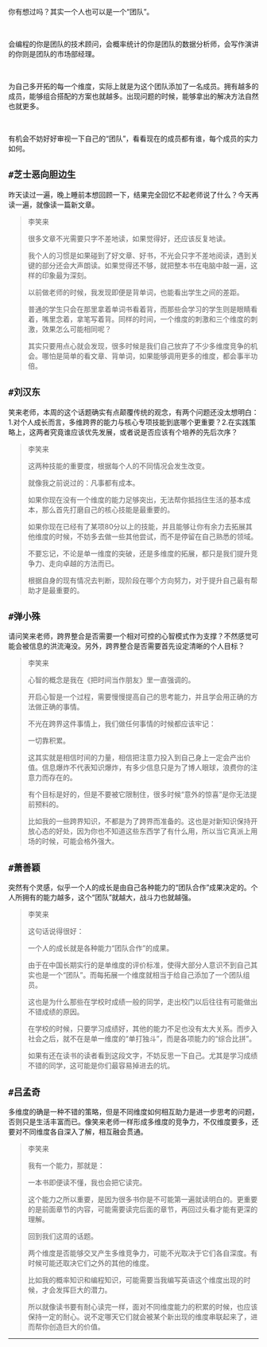 你有想过吗？其实一个人也可以是一个“团队”。

 

会编程的你是团队的技术顾问，会概率统计的你是团队的数据分析师，会写作演讲的你则是团队的市场部经理。

 

为自己多开拓的每一个维度，实际上就是为这个团队添加了一名成员。拥有越多的成员，能够组合搭配的方案也就越多。出现问题的时候，能够拿出的解决方法自然也就更多。

 

有机会不妨好好审视一下自己的“团队”，看看现在的成员都有谁，每个成员的实力如何。

## `#芝士恶向胆边生`

昨天读过一遍，晚上睡前本想回顾一下，结果完全回忆不起老师说了什么？今天再读一遍，就像读一篇新文章。

> 李笑来
> 
> 很多文章不光需要只字不差地读，如果觉得好，还应该反复地读。
> 
> 我个人的习惯是如果碰到了好文章、好书，不光会只字不差地阅读，遇到关键的部分还会大声朗读。如果觉得还不够，就把整本书在电脑中敲一遍，这样的印象最为深刻。
> 
> 以前做老师的时候，我发现即便是背单词，也能看出学生之间的差距。
> 
> 普通的学生只会在那里拿着单词书看着背，而那些会学习的学生则是眼睛看着，嘴里念着，拿笔写着背。同样的时间，一个维度的刺激和三个维度的刺激，效果怎么可能相同呢？
> 
> 其实只要用点心就会发现，很多时候是我们自己放弃了不少多维度竞争的机会。哪怕是简单的看文章、背单词，如果能够调用更多的维度，都会事半功倍。

## `#刘汉东`

笑来老师，本周的这个话题确实有点颠覆传统的观念，有两个问题还没太想明白：1.对个人成长而言，多维跨界的能力与核心专项技能到底哪个更重要？2.在实践策略上，这两者究竟谁应该优先发展，或者说是否应该有个培养的先后次序？

> 李笑来
> 
> 这两种技能的重要度，根据每个人的不同情况会发生改变。
> 
> 就像我之前说过的：凡事都有成本。
> 
> 如果你现在没有一个维度的能力足够突出，无法帮你抵挡住生活的基本成本，那么首先打磨自己的核心技能是最重要的。
> 
> 如果你现在已经有了某项80分以上的技能，并且能够让你有余力去拓展其他维度的时候，不妨多去做一些其他尝试，而不是停留在自己熟悉的领域。
> 
> 不要忘记，不论是单一维度的突破，还是多维度的拓展，都只是我们提升竞争力、走向卓越的方法而已。
> 
> 根据自身的现有情况去判断，现阶段在哪个方向努力，对于提升自己最有帮助才是最重要的。

## `#弹小殊`

请问笑来老师，跨界整合是否需要一个相对可控的心智模式作为支撑？不然感觉可能会被信息的洪流淹没。另外，跨界整合是否需要首先设定清晰的个人目标？

> 李笑来
> 
> 心智的概念是我在《把时间当作朋友》里一直强调的。
> 
> 开启心智是一个过程，需要慢慢提高自己的思考能力，并且学会用正确的方法做正确的事情。
> 
> 不光在跨界这件事情上，我们做任何事情的时候都应该牢记：
> 
> 一切靠积累。
> 
> 这其实就是相信时间的力量，相信把注意力投入到自己身上一定会产出价值。信息爆炸不代表知识爆炸，有多少信息只是为了博人眼球，浪费你的注意力而存在的。
> 
> 有个目标是好的，但是不要被它限制住，很多时候“意外的惊喜”是你无法提前预料的。
> 
> 比如我的一些跨界知识，不都是为了跨界而准备的。这也是对新知识保持开放心态的好处，因为你也不知道这些东西学了有什么用，所以当它真派上用场的时候，可能会格外强大。

## `#萧善颖`

突然有个灵感，似乎一个人的成长是由自己各种能力的“团队合作”成果决定的。个人所拥有的能力越多，这个“团队”就越大，战斗力也就越强。

> 李笑来
> 
> 这句话说得很好：
> 
> 一个人的成长就是各种能力“团队合作”的成果。
> 
> 由于在中国长期实行的是单维度的评价标准，使得大部分人意识不到自己其实也是一个“团队”。而每拓展一个维度就相当于给自己添加了一个团队组员。
> 
> 这也是为什么那些在学校时成绩一般的同学，走出校门以后往往有可能做出不错成绩的原因。
> 
> 在学校的时候，只要学习成绩好，其他的能力不足也没有太大关系。而步入社会之后，就不在是单一维度的“单打独斗”，而是各项能力的“综合比拼”。
> 
> 如果有还在读书的读者看到这段文字，不妨反思一下自己。尤其是学习成绩不错的同学，这可能是你们最容易掉进去的坑。

## `#吕孟奇`

多维度的确是一种不错的策略，但是不同维度如何相互助力是进一步思考的问题，否则只是生活丰富而已。像笑来老师一样形成多维度的竞争力，不仅维度要多，还要对不同维度各自深入了解，相互融会贯通。

> 李笑来
> 
> 我有一个能力，那就是：
> 
> 一本书即便读不懂，我也会把它读完。
> 
> 这个能力之所以重要，是因为很多书你是不可能第一遍就读明白的。更重要的是前面章节的内容，可能需要读完后面的章节，再回过头看才能有更深的理解。
> 
> 回到我们这周的话题。
> 
> 两个维度是否能够交叉产生多维竞争力，可能不光取决于它们各自深度。有时候可能还取决它们之外的其他的维度。
> 
> 比如我的概率知识和编程知识，可能需要当我编写英语这个维度出现的时候，才会发挥巨大的潜力。
> 
> 所以就像读书要有耐心读完一样，面对不同维度能力的积累的时候，也应该保持一定的耐心。说不定哪天它们就会被某个新出现的维度串联起来了，进而帮你创造巨大的价值。

---

